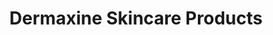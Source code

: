 ---
title: "Dermaxine Skincare Products"
url: /pretoria/dermaxine-skincare-products/
shop: Kosmetik
---